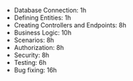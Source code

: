 * Database Connection: 1h
* Defining Entities: 1h
* Creating Controllers and Endpoints: 8h
* Business Logic: 10h
* Scenarios: 8h
* Authorization: 8h
* Security: 8h
* Testing: 6h
* Bug fixing: 16h